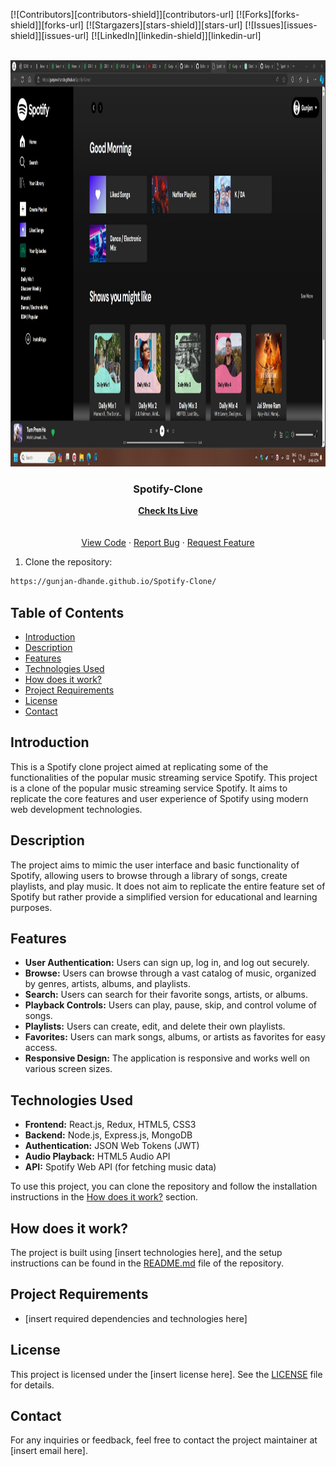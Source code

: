 [![Contributors][contributors-shield]][contributors-url]
[![Forks][forks-shield]][forks-url]
[![Stargazers][stars-shield]][stars-url]
[![Issues][issues-shield]][issues-url]
[![LinkedIn][linkedin-shield]][linkedin-url]
<br />
<br />

<!-- PROJECT LOGO -->

<p align="center">
  <a href="https://github.com/Gunjan-dhande/Spotify-Clone">
    <img src="img/ss.jpg" alt="Logo" width="1080" height="650">
  </a>

  <h3 align="center">Spotify-Clone</h3>
  
  <p align="center">
    <a href="https://gunjan-dhande.github.io/Spotify-Clone/"><strong>Check Its Live</strong></a><br>
    <br />
    <br />
    <a href="https://github.com/Gunjan-dhande/Spotify-Clone">View Code</a>
    ·
    <a href="https://github.com/Gunjan-dhande/Spotify-Clone/issues">Report Bug</a>
    ·
    <a href="https://github.com/Gunjan-dhande/Spotify-Clone/issues">Request Feature</a>
  </p>
</p>


1. Clone the repository:

```bash
https://gunjan-dhande.github.io/Spotify-Clone/
```

## Table of Contents
- [Introduction](#introduction)
- [Description](#description)
- [Features](#features)
- [Technologies Used](#technologies-used)
- [How does it work?](#how-does-it-work)
- [Project Requirements](#project-requirements)
- [License](#license)
- [Contact](#contact)

## Introduction
This is a Spotify clone project aimed at replicating some of the functionalities of the popular music streaming service Spotify.
This project is a clone of the popular music streaming service Spotify. It aims to replicate the core features and user experience of Spotify using modern web development technologies.

## Description
The project aims to mimic the user interface and basic functionality of Spotify, allowing users to browse through a library of songs, create playlists, and play music. It does not aim to replicate the entire feature set of Spotify but rather provide a simplified version for educational and learning purposes.

## Features
- **User Authentication:** Users can sign up, log in, and log out securely.
- **Browse:** Users can browse through a vast catalog of music, organized by genres, artists, albums, and playlists.
- **Search:** Users can search for their favorite songs, artists, or albums.
- **Playback Controls:** Users can play, pause, skip, and control volume of songs.
- **Playlists:** Users can create, edit, and delete their own playlists.
- **Favorites:** Users can mark songs, albums, or artists as favorites for easy access.
- **Responsive Design:** The application is responsive and works well on various screen sizes.

## Technologies Used

- **Frontend:** React.js, Redux, HTML5, CSS3
- **Backend:** Node.js, Express.js, MongoDB
- **Authentication:** JSON Web Tokens (JWT)
- **Audio Playback:** HTML5 Audio API
- **API:** Spotify Web API (for fetching music data)

To use this project, you can clone the repository and follow the installation instructions in the [How does it work?](#how-does-it-work) section.

## How does it work?
The project is built using [insert technologies here], and the setup instructions can be found in the [README.md](./README.md) file of the repository.

## Project Requirements
- [insert required dependencies and technologies here]

## License
This project is licensed under the [insert license here]. See the [LICENSE](./LICENSE) file for details.

## Contact
For any inquiries or feedback, feel free to contact the project maintainer at [insert email here].


